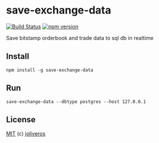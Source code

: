 save-exchange-data
===========

[![Build Status](https://travis-ci.org/joliveros/save-exchange-data.svg?branch=master)](https://travis-ci.org/joliveros/save-exchange-data)
[![npm version](https://badge.fury.io/js/save-exchange-data.svg)](http://badge.fury.io/js/save-exchange-data)

Save bitstamp orderbook and trade data to sql db in realtime


Install
-------

```shell
npm install -g save-exchange-data
```

Run
-------

```shell
save-exchange-data --dbtype postgres --host 127.0.0.1
```

License
-------

[MIT](https://github.com/joliveros/save-exchange-data/blob/master/LICENSE) (c) [joliveros](https://github.com/joliveros)

